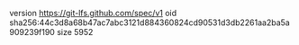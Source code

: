 version https://git-lfs.github.com/spec/v1
oid sha256:44c3d8a68b47ac7abc3121d884360824cd90531d3db2261aa2ba5a909239f190
size 5952
